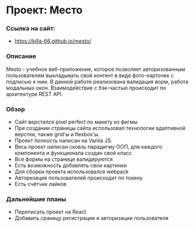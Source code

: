 # Проект: Место

### Ссылка на сайт:
* https://killa-66.github.io/mesto/

### Описание 

Mesto - учебное веб-приложение, которое позволяет авторизованным пользователям выкладывать свой контент в виде фото-карточек с подписью к ним. 
В данной работе реализована валидация ворм, работа модальных окон. Взаимодействие с бэк-частью происходит по архитектуре REST API.

### Обзор

* Сайт верстался pixel perfect по макету из фигмы 
* При создании страницы сайта использовал технологии адаптивной верстки, также grid'ы и flexbox'ы. 
* Проект полность написан на Vanila JS. 
* Весь проект написан сковзь парадигму ООП, для каждого компонента и функционала создан свой класс 
* Все формы на странице валидируются
* Есть возможность добавлять свои картинки
* Для сборки проекта использовался webpack 
* Авторизация пользователей происходит по токену 
* Есть счётчик лайков

### Дальнейшие планы

* Переписать проект на React
* Добавить сраницу регистрации и авторизации пользователя
